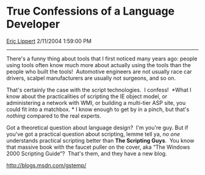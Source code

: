 <div id="page">

# True Confessions of a Language Developer

[Eric Lippert](https://social.msdn.microsoft.com/profile/Eric%20Lippert) 2/11/2004 1:59:00 PM

-----

<div id="content">

<span>There's a funny thing about tools that I first noticed many years ago: people using tools often know much more about actually using the tools than the people who built the tools\!  Automotive engineers are not usually race car drivers, scalpel manufacturers are usually not surgeons, and so on.</span>

<span>That's certainly the case with the script technologies.  I confess\!  *What I know about the practicalities of scripting the IE object model, or administering a network with WMI, or building a multi-tier ASP site, you could fit into a matchbox. * I know enough to get by in a pinch, but that's *nothing* compared to the real experts.</span>

<span>Got a theoretical question about language design?  I'm you're guy. But if you've got a practical question about scripting, lemme tell ya, *no one* understands practical scripting better than **The Scripting Guys**.  </span><span>You know that massive book with the faucet puller on the cover, aka “The Windows 2000 Scripting Guide“?  That's them, and they have a new blog.  </span>

<span><http://blogs.msdn.com/gstemp/></span>

<span></span> 

</div>

</div>

